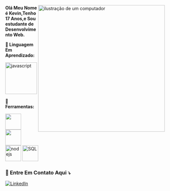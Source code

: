 <div style="inline-block">
<img src="https://raw.githubusercontent.com/MicaelliMedeiros/micaellimedeiros/master/image/computer-illustration.png" alt="ilustração de um computador" min-width="400px" max-width="400px" width="400px" align="right">


<p align="left"> 
<strong>Olá Meu Nome é Kevin,Tenho 17 Anos,e Sou estudante de Desenvolvimento Web.</strong>
</p>
<p> <strong>🌲 Linguagem Em Aprendizado: </strong></p>
<p align="left">
 
  <img src="https://cdn-icons-png.flaticon.com/128/15379/15379746.png" alt="javascript" width="100">
</p>

<p align="left">
 <strong> 💼 Ferramentas: 
</p></strong>
<div style="inline-block">
<img src="https://img.icons8.com/?size=80&id=N3G7bBnphi53&format=png" alt="" width="50">
<img src="https://img.icons8.com/?size=80&id=8rKdRqZFLurS&format=png" alt="" width="50">
<img src="https://cdn-icons-png.flaticon.com/128/5968/5968322.png" alt="nodejs" width="50";>
  <img src="https://cdn-icons-png.flaticon.com/128/8453/8453228.png" alt="SQL" width="50";>
</div>

<p align="left">
 <strong width="10"><h3>💌 Entre Em Contato Aqui ⤵️</h3> </strong> 
</p>

<p align="left">
  <a href="https://www.linkedin.com/in/kev-silva-212569311?utm_source=share&utm_campaign=share_via&utm_content=profile&utm_medium=android_app" title="LinkedIn" target="_blank">
  <img  src="https://img.shields.io/badge/-Linkedin-0e76a8?style=flat-square&logo=Linkedin&logoColor=white&link=LINK-DO-SEU-LINKEDIN" alt="LinkedIn"/></a>
</p>
</div>
